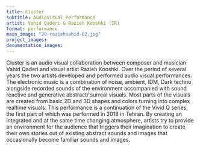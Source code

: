 ```yaml
---
title: Cluster
subtitle: AudioVisual Performance
artist: Vahid Qaderi & Razieh Kooshki (IR)
format: performance
main_image: "20-raziehvahid-02.jpg"
project_images:
documentation_images:
---
```


Cluster is an audio visual collaboration between composer and musician Vahid Qaderi and visual artist Razieh Kooshki. Over the period of several years the two artists developed and performed audio visual performances. The electronic music is a combination of noise, ambient, IDM, Dark techno alongside recorded sounds of the environment accompanied with sound reactive and generative abstract/ surreal visuals. Most parts of the visuals are created from basic 2D and 3D shapes and colors turning into complex realtime visuals. This performance is a continuation of the Vivid Q series, the first part of which was performed in 2018 in Tehran. By creating an integrated and at the same time changing atmosphere, artists try to provide an environment for the audience that triggers their imagination to create their own stories out of existing abstract sounds and images that occasionally become familiar sounds and images.